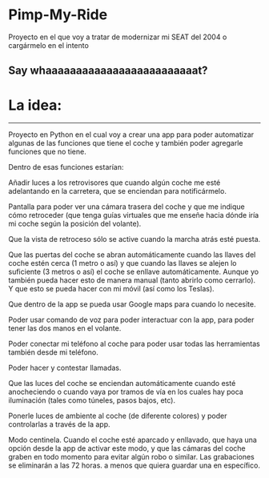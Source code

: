 # Pimp-My-Ride

Proyecto en el que voy a tratar de modernizar mi SEAT del 2004 o cargármelo en el intento

## Say whaaaaaaaaaaaaaaaaaaaaaaaaat?

# La idea:

---

Proyecto en Python en el cual voy a crear una app para poder automatizar algunas de las funciones que tiene el coche y también poder agregarle funciones que no tiene.

Dentro de esas funciones estarían:

Añadir luces a los retrovisores que cuando algún coche me esté adelantando en la carretera, que se enciendan para notificármelo.

Pantalla para poder ver una cámara trasera del coche y que me indique cómo retroceder (que tenga guías virtuales que me enseñe hacia dónde iría mi coche según la posición del volante).

Que la vista de retroceso sólo se active cuando la marcha atrás esté puesta.

Que las puertas del coche se abran automáticamente cuando las llaves del coche estén cerca (1 metro o así) y que cuando las llaves se alejen lo suficiente (3 metros o así) el coche se enllave automáticamente. Aunque yo también pueda hacer esto de manera manual (tanto abrirlo como cerrarlo). Y que esto se pueda hacer con mi móvil (así como los Teslas).

Que dentro de la app se pueda usar Google maps para cuando lo necesite.

Poder usar comando de voz para poder interactuar con la app, para poder tener las dos manos en el volante.

Poder conectar mi teléfono al coche para poder usar todas las herramientas también desde mi teléfono.

Poder hacer y contestar llamadas.

Que las luces del coche se enciendan automáticamente cuando esté anocheciendo o cuando vaya por tramos de vía en los cuales hay poca iluminación (tales como túneles, pasos bajos, etc).

Ponerle luces de ambiente al coche (de diferente colores) y poder controlarlas a través de la app.

Modo centinela. Cuando el coche esté aparcado y enllavado, que haya una opción desde la app de activar este modo, y que las cámaras del coche graben en todo momento para evitar algún robo o similar. Las grabaciones se eliminarán a las 72 horas. a menos que quiera guardar una en específico.
